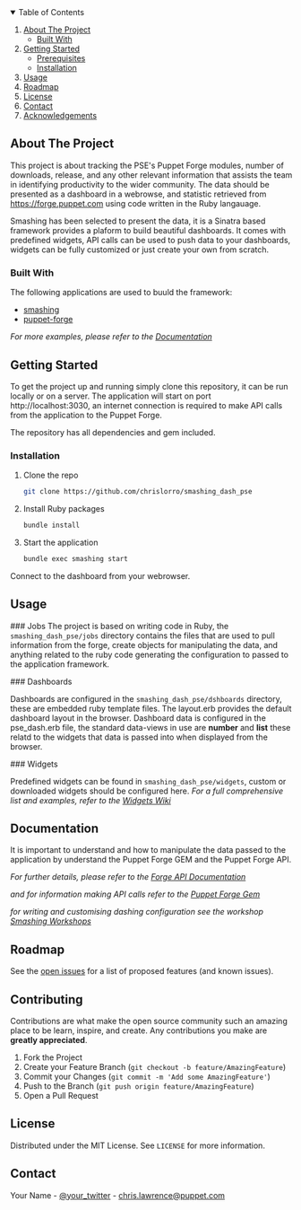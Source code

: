 <!-- TABLE OF CONTENTS -->
<details open="open">
  <summary>Table of Contents</summary>
  <ol>
    <li>
      <a href="#about-the-project">About The Project</a>
      <ul>
        <li><a href="#built-with">Built With</a></li>
      </ul>
    </li>
    <li>
      <a href="#getting-started">Getting Started</a>
      <ul>
        <li><a href="#prerequisites">Prerequisites</a></li>
        <li><a href="#installation">Installation</a></li>
      </ul>
    </li>
    <li><a href="#usage">Usage</a></li>
    <li><a href="#roadmap">Roadmap</a></li>
    <li><a href="#license">License</a></li>
    <li><a href="#contact">Contact</a></li>
    <li><a href="#acknowledgements">Acknowledgements</a></li>
  </ol>
</details>

<!-- ABOUT THE PROJECT -->
## About The Project

This project is about tracking the PSE's Puppet Forge modules, number of downloads, release, and any other relevant information that assists the team in identifying productivity to the wider community.  The data should be presented as a dashboard in a webrowse, and statistic retrieved from https://forge.puppet.com using code written in the Ruby langauage.

Smashing has been selected to present the data, it is a Sinatra based framework provides a plaform to build beautiful dashboards. It comes with predefined widgets, API calls can be used to push data to your dashboards, widgets can be fully customized or just create your own from scratch.

### Built With

The following applications are used to buuld the framework:

* [smashing](https://smashing.github.io/)
* [puppet-forge](https://rubygems.org/gems/puppet_forge)

_For more examples, please refer to the [Documentation](https://github.com/Smashing/smashing/wiki)_

<!-- GETTING STARTED -->
## Getting Started

To get the project up and running simply clone this repository, it can be run locally or on a server.  The application will start on port http://localhost:3030, an internet connection is required to make API calls from the application to the Puppet Forge.

The repository has all dependencies and gem included.

### Installation

1. Clone the repo
   ```sh
   git clone https://github.com/chrislorro/smashing_dash_pse
   ```
2. Install Ruby packages
   ```sh
   bundle install
   ```
3. Start the application
   ```sh
   bundle exec smashing start
   ```

Connect to the dashboard from your webrowser.

<!-- USAGE EXAMPLES -->
## Usage

### Jobs 
The project is based on writing code in Ruby, the `smashing_dash_pse/jobs` directory contains the files that are used to pull information from the forge, create objects for manipulating the data, and anything related to the ruby code generating the configuration to passed to the application framework.


### Dashboards

Dashboards are configured in the `smashing_dash_pse/dshboards` directory, these are embedded ruby template files.  The layout.erb provides the default dashboard layout in the browser.  Dashboard data is configured in the pse_dash.erb file, the standard data-views in use are **number** and **list** these relatd to the widgets that data is passed into when displayed from the browser. 


### Widgets

Predefined widgets can be found in `smashing_dash_pse/widgets`, custom or downloaded widgets should be configured here.  _For a full comprehensive list and examples, refer to the [Widgets Wiki](https://github.com/Smashing/smashing/wiki/Additional-Widgets)_


## Documentation

It is important to understand and how to manipulate the data passed to the application by understand the Puppet Forge GEM and the Puppet Forge API.

_For further details, please refer to the [Forge API Documentation](https://forgeapi.puppet.com)_

_and for information making API calls refer to the [Puppet Forge Gem](https://github.com/puppetlabs/forge-ruby#puppet-forge)_

_for writing and customising dashing configuration see the workshop [Smashing Workshops](https://github.com/Smashing/smashing/wiki/Dashing-Workshop)_

<!-- ROADMAP -->
## Roadmap

See the [open issues](https://trello.com/b/ri9PuQXn/pse-okr-dashboard-forge) for a list of proposed features (and known issues).

<!-- CONTRIBUTING -->
## Contributing

Contributions are what make the open source community such an amazing place to be learn, inspire, and create. Any contributions you make are **greatly appreciated**.

1. Fork the Project
2. Create your Feature Branch (`git checkout -b feature/AmazingFeature`)
3. Commit your Changes (`git commit -m 'Add some AmazingFeature'`)
4. Push to the Branch (`git push origin feature/AmazingFeature`)
5. Open a Pull Request

<!-- LICENSE -->
## License

Distributed under the MIT License. See `LICENSE` for more information.

<!-- CONTACT -->
## Contact

Your Name - [@your_twitter](https://twitter.com/christhenomad) - chris.lawrence@puppet.com
